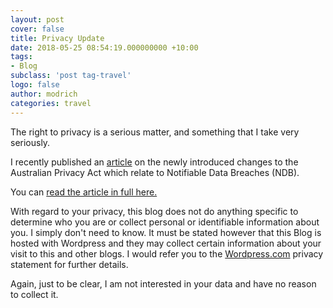 ```yaml
---
layout: post
cover: false
title: Privacy Update
date: 2018-05-25 08:54:19.000000000 +10:00
tags: 
- Blog
subclass: 'post tag-travel'
logo: false
author: modrich
categories: travel
---
```

The right to privacy is a serious matter, and something that I take very seriously.

I recently published an [article](http://news.retaildirections.com/data-breach-be-aware-and-prepare/) on the newly introduced changes to the Australian Privacy Act which relate to Notifiable Data Breaches (NDB).

You can [read the article in full here.](http://news.retaildirections.com/data-breach-be-aware-and-prepare/)

With regard to your privacy, this blog does not do anything specific to determine who you are or collect personal or identifiable information about you. I simply don't need to know. It must be stated however that this Blog is hosted with Wordpress and they may collect certain information about your visit to this and other blogs. I would refer you to the [Wordpress.com](https://wordpress.com) privacy statement for further details.

Again, just to be clear, I am not interested in your data and have no reason to collect it.

